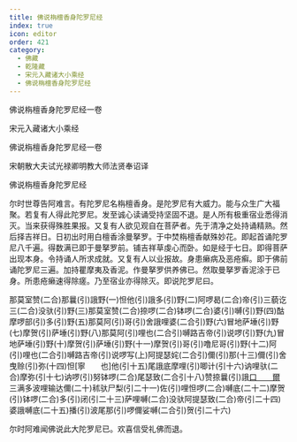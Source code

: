 ```yaml
---
title: 佛说栴檀香身陀罗尼经
index: true
icon: editor
order: 421
category:
  - 佛藏
  - 乾隆藏
  - 宋元入藏诸大小乘经
  - 佛说栴檀香身陀罗尼经
---
```


佛说栴檀香身陀罗尼经一卷  

宋元入藏诸大小乘经  

佛说栴檀香身陀罗尼经一卷  

宋朝散大夫试光禄卿明教大师法贤奉诏译  

佛说栴檀香身陀罗尼经  

尔时世尊告阿难言。有陀罗尼名栴檀香身。是陀罗尼有大威力。能与众生广大福聚。若复有人得此陀罗尼。发至诚心读诵受持坚固不退。是人所有极重宿业悉得消灭。当来获得殊胜果报。又复有人欲见观自在菩萨者。先于清净之处持诵精熟。然后择吉祥日。日初出时用白檀香涂曼拏罗。于中焚栴檀香献殊妙花。即起首诵陀罗尼八千遍。得数满已即于曼拏罗前。铺吉祥草虔心而卧。如是经于七日。即得菩萨出现本身。令持诵人所求成就。又复有人以业报故。身患癞病及恶疮癣。即于佛前诵陀罗尼三遍。加持瞿摩夷及香泥。作曼拏罗供养佛已。然取曼拏罗香泥涂于已身。所患疮癞速得除瘥。乃至宿业亦得除灭。即说陀罗尼曰。  

那莫室赞(二合)那曩(引)誐野(一)怛他(引)誐多(引)野(二)阿啰曷(二合)帝(引)三藐讫三(二合)没驮(引)野(三)那莫室赞(二合)捺啰(二合)钵啰(二合)婆(引)嚩(引)野(四)酤摩啰部(引)多(引)野(五)那莫阿(引)哥(引)舍誐哩婆(二合引)野(六)冒地萨埵(引)野(七)摩贺(引)萨埵(引)野(八)那莫阿(引)哩也(二合引)嚩路吉帝(引)说啰(引)野(九)冒地萨埵(引)野(十)摩贺(引)萨埵(引)野(十一)摩贺(引)哥(引)噜尼哥(引)野(十二)阿(引)哩也(二合引)嚩路吉帝(引)说啰写(上)阿提瑟姹(二合引)儞(引)那(十三)儞(引)舍曳赊(引)弥(十四)怛[寧　　也]他(引十五)尾誐底摩哩(引)唧计(引十六)讷哩驮(二合)摩弥(引十七)讷啰(引)努钵啰(二合)尾瑟致(二合引十八)赞捺曩(引)誐[口　　爾](引十九)三满多波哩输达儞(二十)秫驮尸梨(引二十一)佐(引)哩怛啰(二合)嚩底(二十二)摩贺(引)钵啰(二合)多(引)闭(引二十三)萨哩嚩(二合)没驮阿提瑟致(二合)帝(引二十四)婆誐嚩底(二十五)播(引)波尾那(引)啰儞娑嚩(二合引)贺(引二十六)  

尔时阿难闻佛说此大陀罗尼已。欢喜信受礼佛而退。  

